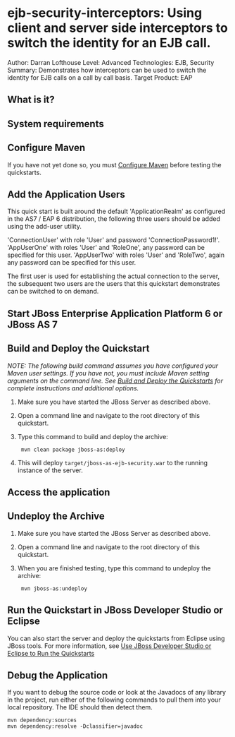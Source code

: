 ejb-security-interceptors:  Using client and server side interceptors to switch the identity for an EJB call.
====================
Author: Darran Lofthouse
Level: Advanced
Technologies: EJB, Security
Summary: Demonstrates how interceptors can be used to switch the identity for EJB calls on a call by call basis.
Target Product: EAP

What is it?
-----------



System requirements
-------------------




Configure Maven
---------------

If you have not yet done so, you must [Configure Maven](../README.md#mavenconfiguration) before testing the quickstarts.


Add the Application Users
---------------

This quick start is built around the default 'ApplicationRealm' as configured in the AS7 / EAP 6 distribution, the following three 
users should be added using the add-user utility.

'ConnectionUser' with role 'User' and password 'ConnectionPassword1!'.
'AppUserOne' with roles 'User' and 'RoleOne', any password can be specified for this user.
'AppUserTwo' with roles 'User' and 'RoleTwo', again any password can be specified for this user.  

The first user is used for establishing the actual connection to the server, the subsequent two users are the users that this
quickstart demonstrates can be switched to on demand.



Start JBoss Enterprise Application Platform 6 or JBoss AS 7
-------------------------



Build and Deploy the Quickstart
-------------------------

_NOTE: The following build command assumes you have configured your Maven user settings. If you have not, you must include Maven setting arguments on the command line. See [Build and Deploy the Quickstarts](../README.md#buildanddeploy) for complete instructions and additional options._

1. Make sure you have started the JBoss Server as described above.
2. Open a command line and navigate to the root directory of this quickstart.
3. Type this command to build and deploy the archive:

        mvn clean package jboss-as:deploy

4. This will deploy `target/jboss-as-ejb-security.war` to the running instance of the server.


Access the application 
---------------------




Undeploy the Archive
--------------------

1. Make sure you have started the JBoss Server as described above.
2. Open a command line and navigate to the root directory of this quickstart.
3. When you are finished testing, type this command to undeploy the archive:

        mvn jboss-as:undeploy


Run the Quickstart in JBoss Developer Studio or Eclipse
-------------------------------------
You can also start the server and deploy the quickstarts from Eclipse using JBoss tools. For more information, see [Use JBoss Developer Studio or Eclipse to Run the Quickstarts](../README.md#useeclipse) 


Debug the Application
------------------------------------

If you want to debug the source code or look at the Javadocs of any library in the project, run either of the following commands to pull them into your local repository. The IDE should then detect them.

    mvn dependency:sources
    mvn dependency:resolve -Dclassifier=javadoc

